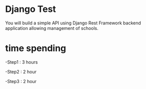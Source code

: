 # Django Test
You will build a simple API using Django Rest Framework backend application allowing management of schools.

# time spending 
-Step1 : 3 hours

-Step2 : 2 hour

-Step3 : 2 hour

